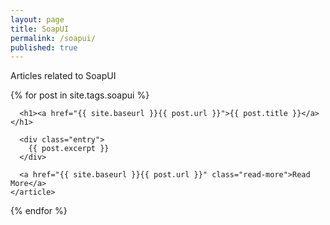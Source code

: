 ```yaml
---
layout: page
title: SoapUI
permalink: /soapui/
published: true
---
```

Articles related to SoapUI


<div class="posts">
  {% for post in site.tags.soapui %}
    <article class="post">

      <h1><a href="{{ site.baseurl }}{{ post.url }}">{{ post.title }}</a></h1>

      <div class="entry">
        {{ post.excerpt }}
      </div>

      <a href="{{ site.baseurl }}{{ post.url }}" class="read-more">Read More</a>
    </article>
  {% endfor %}
</div>